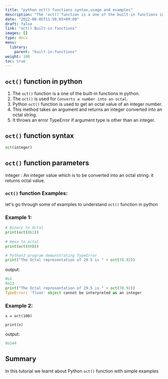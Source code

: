 ```yaml
---
title: "python oct() functions syntax,usage and examples"
description: "The 'oct()'function is a one of the built-in functions in python"
date: "2022-08-05T11:50:05+09:00"
draft: false
link: "oct() Built-in functions"
images: []
type: docs
menu:
  library:
    parent: "built-in-functions"
weight: 100
toc: true
---
```


## `oct()` function in python

1. The `oct()` function is a one of the built-in functions in python.
2. The `oct()` is used for	`Converts a number into an octal`.
3. Python `oct()` function is used to get an octal value of an integer number. 
4. This method takes an argument and returns an integer converted into an octal string.
5. It throws an error TypeError if argument type is other than an integer.

## `oct()` function syntax

```python
oct(integer)
```
## `oct()` function parameters

integer : An integer value which is to be converted into an octal string.
it returns octal value.

### `oct()` function  Examples:

let's go through some of examples to understand `oct()` function in python

### Example 1:

```python
# Binary to Octal
print(oct(0b1))
 
# Hexa to octal
print(oct(0XB))

# Python3 program demonstrating TypeError
print("The Octal representation of 29.5 is " + oct(78.92))
```
output:

```python
0o1
0o13
print("The Octal representation of 29.5 is " + oct(78.92))
TypeError: 'float' object cannot be interpreted as an integer
```

### Example 2:
```
x = oct(100)

print(x)
```
output:

```python
0o144
```

## Summary
In this tutorial we learnt about Python `oct()` function with simple examples

